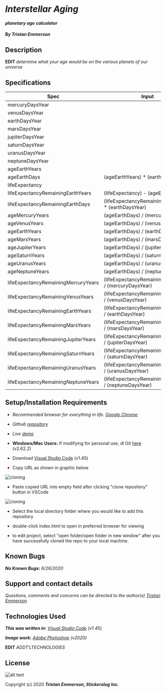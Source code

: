 
# _Interstellar Aging_

#### _planetary age calculator_	

#### By _**Tristan Emmerson**_

## **Description**

**EDIT** _determine what your age would be on the various planets of our universe_

## **Specifications**

| Spec 	| Input 	| Output 	|
|-	|-	|-	|
| mercuryDaysYear 	|  	| 88 	|
| venusDaysYear 	|  	| 225 	|
| earthDaysYear 	|  	| 365 	|
| marsDaysYear 	|  	| 687 	|
| jupiterDaysYear 	|  	| 4,333 	|
| saturnDaysYear 	|  	| 10,759 	|
| uranusDaysYear 	|  	| 30,678 	|
| neptuneDaysYear 	|  	| 60,190 	|
| ageEarthYears 	|  	| 32 	|
| ageEarthDays 	| (ageEarthYears) * (earthDaysYear) 	| 11,680 	|
| lifeExpectancy 	|  	| 79 	|
| lifeExpectancyRemainingEarthYears 	| (lifeExpectancy) - (ageEarthYears) 	| 47 	|
| lifeExpectancyRemainingEarthDays 	| (lifeExpectancyRemainingEarthYears) * (earthDaysYear) 	| 17,155 	|
| ageMercuryYears 	| (ageEarthDays) / (mercuryDaysYear) 	| 132 	|
| ageVenusYears 	| (ageEarthDays) / (venusDaysYear) 	| 51 	|
| ageEarthYears 	| (ageEarthDays) / (earthDaysYear) 	| 32 	|
| ageMarsYears 	| (ageEarthDays) / (marsDaysYear) 	| 17 	|
| ageJupiterYears 	| (ageEarthDays) / (jupiterDaysYear) 	| 2 	|
| ageSaturnYears 	| (ageEarthDays) / (saturnDaysYear) 	| 2 	|
| ageUranusYears 	| (ageEarthDays) / (uranusDaysYear) 	| 0 	|
| ageNeptuneYears 	| (ageEarthDays) / (neptuneDaysYear) 	| 0 	|
| lifeExpectancyRemainingMercuryYears 	| (lifeExpectancyRemainingEarthDays) / (mercuryDaysYear) 	| 195 	|
| lifeExpectancyRemainingVenusYears 	| (lifeExpectancyRemainingEarthDays) / (venusDaysYear) 	| 77 	|
| lifeExpectancyRemainingEarthYears 	| (lifeExpectancyRemainingEarthDays) / (earthDaysYear) 	| 47 	|
| lifeExpectancyRemainingMarsYears 	| (lifeExpectancyRemainingEarthDays) / (marsDaysYear) 	| 25 	|
| lifeExpectancyRemainingJupiterYears 	| (lifeExpectancyRemainingEarthDays) / (jupiterDaysYear) 	| 4 	|
| lifeExpectancyRemainingSaturnYears 	| (lifeExpectancyRemainingEarthDays) / (saturnDaysYear) 	| 2 	|
| lifeExpectancyRemainingUranusYears 	| (lifeExpectancyRemainingEarthDays) / (uranusDaysYear) 	| 1 	|
| lifeExpectancyRemainingNeptuneYears 	| (lifeExpectancyRemainingEarthDays) / (neptuneDaysYear) 	| 1 	|


## **Setup/Installation Requirements**

*  _Recommended browser for everything in life. [Google Chrome](https://www.google.com/chrome/)_.

*  _Github [repository](https://github.com/tmemmerson/interstellar-aging.git)_

*  _Live [demo](https://tmemmerson.github.io/interstellar-aging/)_

*  **Windows/Mac Users:** If modifying for personal use, dl Git [here](https://git-scm.com/downloads/) (v2.62.2)

* Download [Visual Studio Code](https://code.visualstudio.com/) (v1.45)

* Copy URL as shown in graphic below

![cloning](https://coding-assets.s3-us-west-2.amazonaws.com/img/clone.gif "How to clone repo")

* Paste copied URL into empty field after clicking "clone repository" button in VSCode

![cloning](https://coding-assets.s3-us-west-2.amazonaws.com/img/clone-github.gif "Cloning from Github within VSCode")

* Select the local directory folder where you would like to add this repository

* double-click index.html to open in preferred browser for viewing

* to edit project, select "open folder/open folder in new window" after you have successfully cloned the repo to your local machine.


## **Known Bugs**

_**No Known Bugs:** 6/26/2020_

## **Support and contact details**

_Questions, comments and concerns can be directed to the author(s) [Tristan Emmerson](tristan@stickerslug.com)_

## **Technologies Used**

_**This was written in:** [Visual Studio Code](https://code.visualstudio.com/) (v1.45)_

_**Image work:** [Adobe Photoshop](https://www.adobe.com/products/photoshop.html/) (v2020)_

**EDIT** $ADDT'L TECHNOLOGIES$

## **License**
![alt text][logo]

[logo]: https://img.shields.io/bower/l/bootstrap "MIT License"

Copyright (c) 2020 **_Tristan Emmerson, Stickerslug Inc._**




